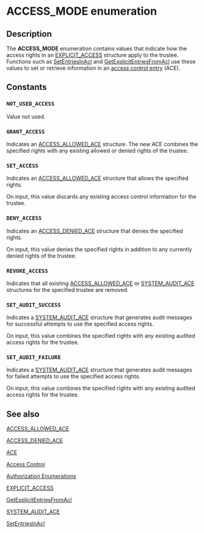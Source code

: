 # ACCESS_MODE enumeration

## Description

The **ACCESS_MODE** enumeration contains values that indicate how the access rights in an
[EXPLICIT_ACCESS](https://learn.microsoft.com/windows/desktop/api/accctrl/ns-accctrl-explicit_access_a) structure apply to the trustee. Functions such as
[SetEntriesInAcl](https://learn.microsoft.com/windows/desktop/api/aclapi/nf-aclapi-setentriesinacla) and
[GetExplicitEntriesFromAcl](https://learn.microsoft.com/windows/desktop/api/aclapi/nf-aclapi-getexplicitentriesfromacla) use these values to set or retrieve information in an [access control entry](https://learn.microsoft.com/windows/desktop/SecGloss/a-gly) (ACE).

## Constants

### `NOT_USED_ACCESS`

Value not used.

### `GRANT_ACCESS`

Indicates an
[ACCESS_ALLOWED_ACE](https://learn.microsoft.com/windows/desktop/api/winnt/ns-winnt-access_allowed_ace) structure. The new ACE combines the specified rights with any existing allowed or denied rights of the trustee.

### `SET_ACCESS`

Indicates an [ACCESS_ALLOWED_ACE](https://learn.microsoft.com/windows/desktop/api/winnt/ns-winnt-access_allowed_ace) structure that allows the specified rights.

On input, this value discards any existing access control information for the trustee.

### `DENY_ACCESS`

Indicates an
[ACCESS_DENIED_ACE](https://learn.microsoft.com/windows/desktop/api/winnt/ns-winnt-access_denied_ace) structure that denies the specified rights.

On input, this value denies the specified rights in addition to any currently denied rights of the trustee.

### `REVOKE_ACCESS`

Indicates that all existing [ACCESS_ALLOWED_ACE](https://learn.microsoft.com/windows/desktop/api/winnt/ns-winnt-access_allowed_ace) or
[SYSTEM_AUDIT_ACE](https://learn.microsoft.com/windows/desktop/api/winnt/ns-winnt-system_audit_ace) structures for the specified trustee are removed.

### `SET_AUDIT_SUCCESS`

Indicates a [SYSTEM_AUDIT_ACE](https://learn.microsoft.com/windows/desktop/api/winnt/ns-winnt-system_audit_ace) structure that generates audit messages for successful attempts to use the specified access rights.

On input, this value combines the specified rights with any existing audited access rights for the trustee.

### `SET_AUDIT_FAILURE`

Indicates a
[SYSTEM_AUDIT_ACE](https://learn.microsoft.com/windows/desktop/api/winnt/ns-winnt-system_audit_ace) structure that generates audit messages for failed attempts to use the specified access rights.

On input, this value combines the specified rights with any existing audited access rights for the trustee.

## See also

[ACCESS_ALLOWED_ACE](https://learn.microsoft.com/windows/desktop/api/winnt/ns-winnt-access_allowed_ace)

[ACCESS_DENIED_ACE](https://learn.microsoft.com/windows/desktop/api/winnt/ns-winnt-access_denied_ace)

[ACE](https://learn.microsoft.com/windows/desktop/SecAuthZ/ace)

[Access Control](https://learn.microsoft.com/windows/desktop/SecAuthZ/access-control)

[Authorization Enumerations](https://learn.microsoft.com/windows/desktop/SecAuthZ/authorization-enumerations)

[EXPLICIT_ACCESS](https://learn.microsoft.com/windows/desktop/api/accctrl/ns-accctrl-explicit_access_a)

[GetExplicitEntriesFromAcl](https://learn.microsoft.com/windows/desktop/api/aclapi/nf-aclapi-getexplicitentriesfromacla)

[SYSTEM_AUDIT_ACE](https://learn.microsoft.com/windows/desktop/api/winnt/ns-winnt-system_audit_ace)

[SetEntriesInAcl](https://learn.microsoft.com/windows/desktop/api/aclapi/nf-aclapi-setentriesinacla)